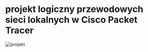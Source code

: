 # projekt logiczny przewodowych sieci lokalnych w Cisco Packet Tracer
![projekt](https://github.com/user-attachments/assets/f67f44bf-6865-4f46-878a-62ce06de1273)
